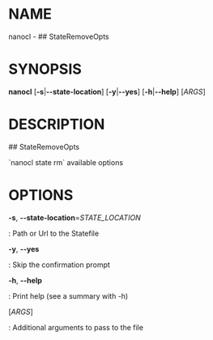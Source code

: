 NAME
====

nanocl - \#\# StateRemoveOpts

SYNOPSIS
========

**nanocl** \[**-s**\|**\--state-location**\] \[**-y**\|**\--yes**\]
\[**-h**\|**\--help**\] \[*ARGS*\]

DESCRIPTION
===========

\#\# StateRemoveOpts

\`nanocl state rm\` available options

OPTIONS
=======

**-s**, **\--state-location**=*STATE\_LOCATION*

:   Path or Url to the Statefile

**-y**, **\--yes**

:   Skip the confirmation prompt

**-h**, **\--help**

:   Print help (see a summary with -h)

\[*ARGS*\]

:   Additional arguments to pass to the file
